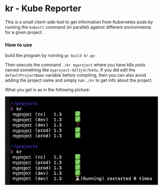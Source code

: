 # kr - Kube Reporter

This is a small client-side tool to get information from Kubernetes pods by running the `kubectl` command (in parallel) against different environments for a given project.

### How to use

build the program by running `go build kr.go`

Then execute the command `./kr myproject` where you have k8s pods named something like `myproject-42f3j4ifh43u`. 
If you did edit the `defaultProjectName` variable before compiling, then you can also avoid adding the project name and simply run `./kr` to get info about the project. 

What you get is as in the following picture:

![KR Screenshot](https://github.com/gabrielefalace/kr/blob/master/misc/kr_pic.jpg)
